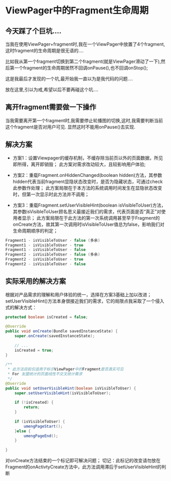 # ViewPager中的Fragment生命周期

## 今天踩了个巨坑....

当我在使用ViewPager+fragment时,我在一个ViewPager中放置了4个fragment,这时fragment的生命周期是很无语的....

比如我从第一个fragment切换到第二个fragment(就是ViewPager滑动了一下),然后第一个fragment的生命周期居然不回调onPause(),也不回调onStop();

这是我最后才发现的一个坑,最开始我一直以为是我代码的问题....

放在这里,引以为戒,希望以后不要再碰这个坑....

## 离开fragment需要做一下操作

当我需要离开第一个fragment时,我需要停止轮播图的切换,这时,我需要判断当前这个fragment是否对用户可见.
显然这时不能用onPause()去实现.

## 解决方案

- 方案1：设置Viewpager的缓存机制，不缓存除当前页以外的页面数据，所见即所得，离开即销毁；
此方案对需求改动较大，且较影响用户体验;

- 方案2：重载Fragment.onHiddenChanged(boolean hidden)方法，其参数hidden代表当前fragment显隐状态改变时，是否为隐藏状态，可通过check此参数作处理；
此方案局限在于本方法的系统调用时间发生在显隐状态改变时，但第一次显示时此方法并不调用；

- 方案3：重载Fragment.setUserVisibleHint(boolean isVisibleToUser)方法，其参数isVisibleToUser顾名思义最接近我们的需求，代表页面是否“真正”对使用者显示；
此方案局限在于此方法的第一次系统调用甚至早于Fragment的onCreate方法，故其第一次调用时isVisibleToUser值总为false，影响我们对生命周期顺序的判定；
```java
Fragment1 - isVisibleToUser - false (多余)
Fragment1 - isVisibleToUser - true
Fragment1 - isVisibleToUser - false
Fragment2 - isVisibleToUser - false (多余)
Fragment2 - isVisibleToUser - true
Fragment2 - isVisibleToUser - false
```

## 实际采用的解决方案

根据对产品需求的理解和用户体验的统一，选择在方案3基础上加以改进；
setUserVisibleHint()方法本身很接近我们的需求，它的局限点我采取了一个侵入式的解决方式：
```java
protected boolean isCreated = false;  
  
@Override  
public void onCreate(Bundle savedInstanceState) {  
    super.onCreate(savedInstanceState);  
  
    // ...  
    isCreated = true;  
}  
  
/** 
 * 此方法目前仅适用于标示ViewPager中的Fragment是否真实可见 
 * For 友盟统计的页面线性不交叉统计需求 
 */  
@Override  
public void setUserVisibleHint(boolean isVisibleToUser) {  
    super.setUserVisibleHint(isVisibleToUser);  
  
    if (!isCreated) {  
        return;  
    }  
  
    if (isVisibleToUser) {  
        umengPageStart();  
    }else {  
        umengPageEnd();  
    }  
  
}  
```
对onCreate方法结束的一个标记即可解决问题；
切记：此标记的改变请勿放在Fragment的onActivtyCreate方法中，此方法调用滞后于setUserVisibleHint的判断